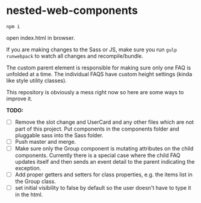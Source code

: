 # nested-web-components

`npm i`

open index.html in browser. 

If you are making changes to the Sass or JS, make sure you run `gulp runwebpack` to watch all changes and recompile/bundle.

The custom parent element is responsible for making sure only one FAQ is unfolded at a time. 
The individual FAQS have custom height settings (kinda like style utility classes).

This repository is obviously a mess right now so here are some ways to improve it. 

**TODO:**
- [ ] Remove the slot change and UserCard and any other files which are not part of this project. Put components in the components folder and pluggable sass into the Sass folder. 
- [ ] Push master and merge. 
- [ ] Make sure only the Group component is mutating attributes on the child components. Currently there is a special case where the child FAQ updates itself and then sends an event detail to the parent indicating the exception.  
- [ ] Add proper getters and setters for class properties, e.g. the items list in the Group class.  
- [ ] set initial visibility to false by default so the user doesn't have to type it in the html.
